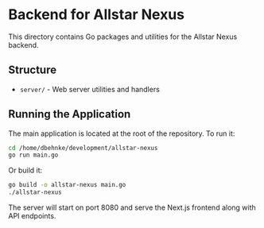 # Backend for Allstar Nexus

This directory contains Go packages and utilities for the Allstar Nexus backend.

## Structure

- `server/` - Web server utilities and handlers

## Running the Application

The main application is located at the root of the repository. To run it:

```bash
cd /home/dbehnke/development/allstar-nexus
go run main.go
```

Or build it:

```bash
go build -o allstar-nexus main.go
./allstar-nexus
```

The server will start on port 8080 and serve the Next.js frontend along with API endpoints.

